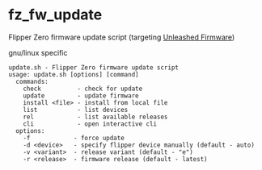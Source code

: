# fz_fw_update

Flipper Zero firmware update script (targeting [Unleashed Firmware](https://github.com/DarkFlippers/unleashed-firmware))

gnu/linux specific

```
update.sh - Flipper Zero firmware update script
usage: update.sh [options] [command]
  commands:
    check          - check for update
    update         - update firmware
    install <file> - install from local file
    list           - list devices
    rel            - list available releases
    cli            - open interactive cli
  options:
    -f            - force update
    -d <device>   - specify flipper device manually (default - auto)
    -v <variant>  - release variant (default - "e")
    -r <release>  - firmware release (default - latest)
```
